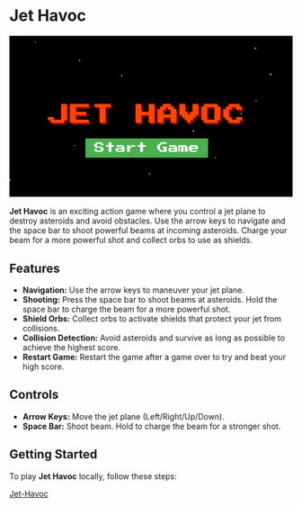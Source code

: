 # Jet Havoc
![](https://github.com/ap0calypse8/jet-havoc/blob/main/Screenshot%202024-09-01%20051754.png)


**Jet Havoc** is an exciting action game where you control a jet plane to destroy asteroids and avoid obstacles. Use the arrow keys to navigate and the space bar to shoot powerful beams at incoming asteroids. Charge your beam for a more powerful shot and collect orbs to use as shields.

## Features

- **Navigation:** Use the arrow keys to maneuver your jet plane.
- **Shooting:** Press the space bar to shoot beams at asteroids. Hold the space bar to charge the beam for a more powerful shot.
- **Shield Orbs:** Collect orbs to activate shields that protect your jet from collisions.
- **Collision Detection:** Avoid asteroids and survive as long as possible to achieve the highest score.
- **Restart Game:** Restart the game after a game over to try and beat your high score.

## Controls

- **Arrow Keys:** Move the jet plane (Left/Right/Up/Down).
- **Space Bar:** Shoot beam. Hold to charge the beam for a stronger shot.

## Getting Started

To play **Jet Havoc** locally, follow these steps:

[Jet-Havoc](https://jet-havoc.vercel.app/)
